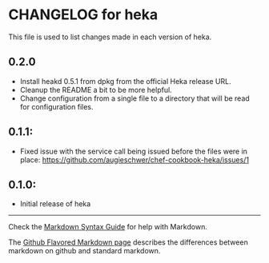 # CHANGELOG for heka

This file is used to list changes made in each version of heka.

## 0.2.0

- Install heakd 0.5.1 from dpkg from the official Heka release URL.
- Cleanup the README a bit to be more helpful.
- Change configuration from a single file to a directory that will be read for configuration files.

## 0.1.1:

* Fixed issue with the service call being issued before the files were in place: https://github.com/augieschwer/chef-cookbook-heka/issues/1

## 0.1.0:

* Initial release of heka

- - - 
Check the [Markdown Syntax Guide](http://daringfireball.net/projects/markdown/syntax) for help with Markdown.

The [Github Flavored Markdown page](http://github.github.com/github-flavored-markdown/) describes the differences between markdown on github and standard markdown.
